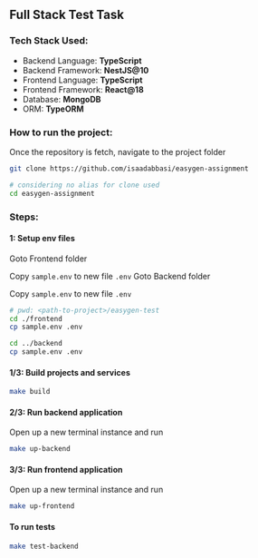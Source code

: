 ## Full Stack Test Task

### Tech Stack Used: 
 - Backend Language: **TypeScript**
 - Backend Framework: **NestJS@10**
 - Frontend Language: **TypeScript**
 - Frontend Framework: **React@18**
 - Database: **MongoDB**
 - ORM: **TypeORM**

### How to run the project:

Once the repository is fetch, navigate to the project folder 

```sh
git clone https://github.com/isaadabbasi/easygen-assignment

# considering no alias for clone used
cd easygen-assignment
```

### Steps: 

#### 1: Setup env files
Goto Frontend folder

Copy `sample.env` to new file `.env`
Goto Backend folder

Copy `sample.env` to new file `.env`

```sh
# pwd: <path-to-project>/easygen-test
cd ./frontend
cp sample.env .env

cd ../backend
cp sample.env .env

```

#### 1/3: Build projects and services

```sh
make build
```

#### 2/3: Run backend application

Open up a new terminal instance and run
```sh
make up-backend
```

#### 3/3: Run frontend application

Open up a new terminal instance and run
```sh
make up-frontend
```

#### To run tests
```sh
make test-backend
```


